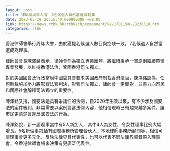```yaml
---
layout: post
title: 律師會周年大會　7名候選人自然當選成理事
date: 2023-05-18 20:15:40.000000000 +08:00
link: https://news.rthk.hk/rthk/ch/component/k2/1701190-20230518.htm
categories: rthk
---
```


香港律師會舉行周年大會，由於獲提名候選人數目與空缺一致，7名候選人自然當選成為理事。

律師會會長陳澤銘表示，律師會作為獨立專業團體，將繼續秉承一貫原則繼續帶領專業發展，以維持香港法治，鞏固香港司法獨立。

對於美國國會及行政當局中國委員會要求美國政府制裁香港法官，陳澤銘認為，任何制裁施加壓力將影響法官判決，影響司法獨立，律師會一定反對，並盡力向市民和國際社會解釋司法獨立的重要性。

陳澤銘又指，國安法是具有爭議性的法例，自2020年生效以來，有不少涉及國安法的案件審判，非常需要以案例豐富法例內容，他相信現時已有越來越多案件，讓市民更清楚會違反國安法的行為。

陳澤銘說，新一屆理事當中有5人新加入，其中4人為女性，令女性理事比例大幅增長。5名新理事包括有國際事務所管理合伙人、本地律師事務所顧問等，相信可讓理事會更多元化，反映法律界具代表性，也可以代表不同法律界聲音帶入理事會，令香港律師會將來決策有更廣泛代表性。
